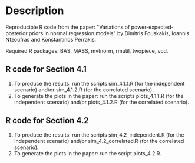 # Description
Reproducible R code from the paper: "Variations of power-expected-posterior priors in normal regression models" by Dimitris Fouskakis, Ioannis Ntzoufras and Konstantinos Perrakis.  

Required R packages: BAS, MASS, mvtnorm, rmutil, twopiece, vcd.

## R code for Section 4.1
1) To produce the results: run the scripts sim_4.1.1.R (for the independent scenario) and/or sim_4.1.2.R (for the correlated scenario). 
2) To generate the plots in the paper: run the scripts plots_4.1.1.R (for the independent scenario) and/or plots_4.1.2.R (for the correlated scenario).

## R code for Section 4.2
1) To produce the results: run the scripts sim_4.2_independent.R (for the independent scenario) and/or sim_4.2_correlated.R (for the correlated scenario). 
2) To generate the plots in the paper: run the script plots_4.2.R.
